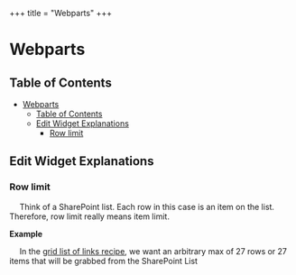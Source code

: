 +++
title = "Webparts"
+++

# Webparts

## Table of Contents
- [Webparts](#webparts)
  - [Table of Contents](#table-of-contents)
  - [Edit Widget Explanations](#edit-widget-explanations)
    - [Row limit](#row-limit)

## Edit Widget Explanations

### Row limit
&emsp; Think of a SharePoint list. Each row in this case is an item on the list. Therefore, row limit really means item limit.

**Example**

&emsp; In the [grid list of links recipe](/recipes/grid_list_of_links), we want an arbitrary max of 27 rows or 27 items that will be grabbed from the SharePoint List
